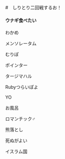 ﻿#　しりとり二回戦するお！
#### ウナギ食べたい

わかめ

メンソレータム

むりぽ

ポインター

タージマハル

Rubyつらいぽよ

YO

お風呂

ロマンチック♂

熊落とし

死ぬがよい

イスラム国